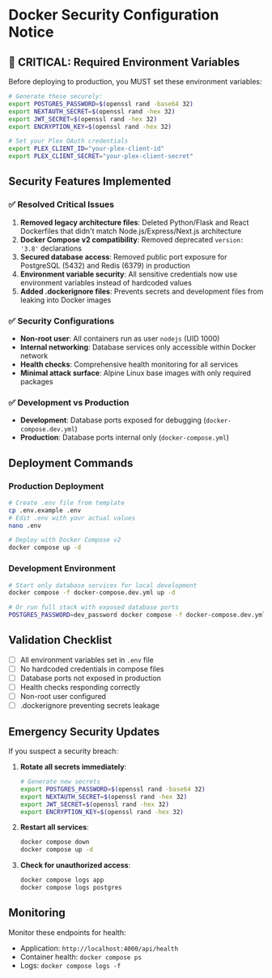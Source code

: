 # Docker Security Configuration Notice

## 🚨 CRITICAL: Required Environment Variables

Before deploying to production, you MUST set these environment variables:

```bash
# Generate these securely:
export POSTGRES_PASSWORD=$(openssl rand -base64 32)
export NEXTAUTH_SECRET=$(openssl rand -hex 32)
export JWT_SECRET=$(openssl rand -hex 32)
export ENCRYPTION_KEY=$(openssl rand -hex 32)

# Set your Plex OAuth credentials
export PLEX_CLIENT_ID="your-plex-client-id"
export PLEX_CLIENT_SECRET="your-plex-client-secret"
```

## Security Features Implemented

### ✅ Resolved Critical Issues

1. **Removed legacy architecture files**: Deleted Python/Flask and React Dockerfiles that didn't match Node.js/Express/Next.js architecture
2. **Docker Compose v2 compatibility**: Removed deprecated `version: '3.8'` declarations
3. **Secured database access**: Removed public port exposure for PostgreSQL (5432) and Redis (6379) in production
4. **Environment variable security**: All sensitive credentials now use environment variables instead of hardcoded values
5. **Added .dockerignore files**: Prevents secrets and development files from leaking into Docker images

### ✅ Security Configurations

- **Non-root user**: All containers run as user `nodejs` (UID 1000)
- **Internal networking**: Database services only accessible within Docker network
- **Health checks**: Comprehensive health monitoring for all services
- **Minimal attack surface**: Alpine Linux base images with only required packages

### ✅ Development vs Production

- **Development**: Database ports exposed for debugging (`docker-compose.dev.yml`)
- **Production**: Database ports internal only (`docker-compose.yml`)

## Deployment Commands

### Production Deployment

```bash
# Create .env file from template
cp .env.example .env
# Edit .env with your actual values
nano .env

# Deploy with Docker Compose v2
docker compose up -d
```

### Development Environment

```bash
# Start only database services for local development
docker compose -f docker-compose.dev.yml up -d

# Or run full stack with exposed database ports
POSTGRES_PASSWORD=dev_password docker compose -f docker-compose.dev.yml up -d
```

## Validation Checklist

- [ ] All environment variables set in `.env` file
- [ ] No hardcoded credentials in compose files
- [ ] Database ports not exposed in production
- [ ] Health checks responding correctly
- [ ] Non-root user configured
- [ ] .dockerignore preventing secrets leakage

## Emergency Security Updates

If you suspect a security breach:

1. **Rotate all secrets immediately**:

   ```bash
   # Generate new secrets
   export POSTGRES_PASSWORD=$(openssl rand -base64 32)
   export NEXTAUTH_SECRET=$(openssl rand -hex 32)
   export JWT_SECRET=$(openssl rand -hex 32)
   export ENCRYPTION_KEY=$(openssl rand -hex 32)
   ```

2. **Restart all services**:

   ```bash
   docker compose down
   docker compose up -d
   ```

3. **Check for unauthorized access**:
   ```bash
   docker compose logs app
   docker compose logs postgres
   ```

## Monitoring

Monitor these endpoints for health:

- Application: `http://localhost:4000/api/health`
- Container health: `docker compose ps`
- Logs: `docker compose logs -f`
